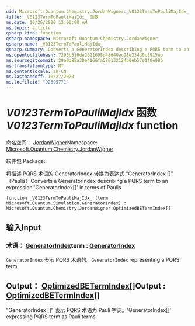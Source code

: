 ```yaml
---
uid: Microsoft.Quantum.Chemistry.JordanWigner._V0123TermToPauliMajIdx_
title: _V0123TermToPauliMajIdx_ 函数
ms.date: 10/26/2020 12:00:00 AM
ms.topic: article
qsharp.kind: function
qsharp.namespace: Microsoft.Quantum.Chemistry.JordanWigner
qsharp.name: _V0123TermToPauliMajIdx_
qsharp.summary: Converts a GeneratorIndex describing a PQRS term to an expression 'GeneratorIndex[]' in terms of Paulis
ms.openlocfilehash: 7295b510de2621698d48d40ac28e234d0c8915eb
ms.sourcegitcommit: 29e0d88a30e4166fa580132124b0eb57e1f0e986
ms.translationtype: MT
ms.contentlocale: zh-CN
ms.lasthandoff: 10/27/2020
ms.locfileid: "92695771"
---
```

# <a name="_v0123termtopaulimajidx_-function"></a><span data-ttu-id="c3c11-102">_V0123TermToPauliMajIdx_ 函数</span><span class="sxs-lookup"><span data-stu-id="c3c11-102">_V0123TermToPauliMajIdx_ function</span></span>

<span data-ttu-id="c3c11-103">命名空间： [JordanWigner](xref:Microsoft.Quantum.Chemistry.JordanWigner)</span><span class="sxs-lookup"><span data-stu-id="c3c11-103">Namespace: [Microsoft.Quantum.Chemistry.JordanWigner](xref:Microsoft.Quantum.Chemistry.JordanWigner)</span></span>

<span data-ttu-id="c3c11-104">软件包 [](https://nuget.org/packages/)</span><span class="sxs-lookup"><span data-stu-id="c3c11-104">Package: [](https://nuget.org/packages/)</span></span>


<span data-ttu-id="c3c11-105">将描述 PQRS 术语的 GeneratorIndex 转换为表达式 "GeneratorIndex []" （Paulis）</span><span class="sxs-lookup"><span data-stu-id="c3c11-105">Converts a GeneratorIndex describing a PQRS term to an expression 'GeneratorIndex[]' in terms of Paulis</span></span>

```qsharp
function _V0123TermToPauliMajIdx_ (term : Microsoft.Quantum.Simulation.GeneratorIndex) : Microsoft.Quantum.Chemistry.JordanWigner.OptimizedBETermIndex[]
```


## <a name="input"></a><span data-ttu-id="c3c11-106">输入</span><span class="sxs-lookup"><span data-stu-id="c3c11-106">Input</span></span>

### <a name="term--generatorindex"></a><span data-ttu-id="c3c11-107">术语： [GeneratorIndex](xref:Microsoft.Quantum.Simulation.GeneratorIndex)</span><span class="sxs-lookup"><span data-stu-id="c3c11-107">term : [GeneratorIndex](xref:Microsoft.Quantum.Simulation.GeneratorIndex)</span></span>

<span data-ttu-id="c3c11-108">`GeneratorIndex` 表示 PQRS 术语的。</span><span class="sxs-lookup"><span data-stu-id="c3c11-108">`GeneratorIndex` representing a PQRS term.</span></span>



## <a name="output--optimizedbetermindex"></a><span data-ttu-id="c3c11-109">Output： [OptimizedBETermIndex](xref:Microsoft.Quantum.Chemistry.JordanWigner.OptimizedBETermIndex)[]</span><span class="sxs-lookup"><span data-stu-id="c3c11-109">Output : [OptimizedBETermIndex](xref:Microsoft.Quantum.Chemistry.JordanWigner.OptimizedBETermIndex)[]</span></span>

<span data-ttu-id="c3c11-110">"GeneratorIndex []" 表示 PQRS 术语为 Pauli 字词。</span><span class="sxs-lookup"><span data-stu-id="c3c11-110">'GeneratorIndex[]' expressing PQRS term as Pauli terms.</span></span>
